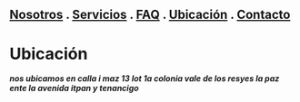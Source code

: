 ## [Nosotros](./nosotros.md) . [Servicios](./servicios.md) . [FAQ](FAQ.md) . [Ubicación](ubicacion.md) . [Contacto](./contacto.md)

# Ubicación

**_nos ubicamos  en calla i maz 13 lot 1a colonia vale de los resyes la paz  ente la avenida itpan y tenancigo_**

